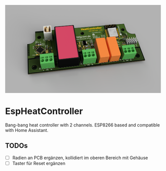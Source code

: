 ![CAD rendering HeatController PCB](docu/ASY_Spelsberg_Box_2023-Dec-10_09-03-57PM-000_CustomizedView38378331988.png)

# EspHeatController
Bang-bang heat controller with 2 channels. ESP8266 based and compatible with Home Assistant.

## TODOs
- [ ] Radien an PCB ergänzen, kollidiert im oberen Bereich mit Gehäuse
- [ ] Taster für Reset ergänzen
